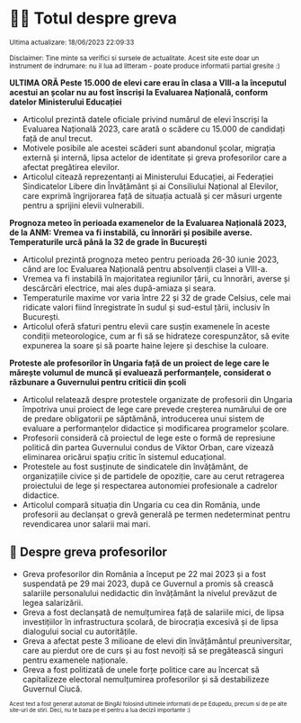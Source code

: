 # 👩‍🏫 Totul despre greva
<sub>Ultima actualizare: 18/06/2023 22:09:33</sub>

<sub>Disclaimer: Tine minte sa verifici si sursele de actualitate. Acest site este doar un instrument de indrumare: nu il lua ad litteram - poate produce informatii partial gresite :)</sub>

**ULTIMA ORĂ Peste 15.000 de elevi care erau în clasa a VIII-a la începutul acestui an școlar nu au fost înscriși la Evaluarea Națională, conform datelor Ministerului Educației**

- Articolul prezintă datele oficiale privind numărul de elevi înscriși la Evaluarea Națională 2023, care arată o scădere cu 15.000 de candidați față de anul trecut.
- Motivele posibile ale acestei scăderi sunt abandonul școlar, migrația externă și internă, lipsa actelor de identitate și greva profesorilor care a afectat pregătirea elevilor.
- Articolul citează reprezentanți ai Ministerului Educației, ai Federației Sindicatelor Libere din Învățământ și ai Consiliului Național al Elevilor, care exprimă îngrijorarea față de situația actuală și cer măsuri urgente pentru a sprijini elevii vulnerabili.

**Prognoza meteo în perioada examenelor de la Evaluarea Națională 2023, de la ANM: Vremea va fi instabilă, cu înnorări și posibile averse. Temperaturile urcă până la 32 de grade în București**

- Articolul prezintă prognoza meteo pentru perioada 26-30 iunie 2023, când are loc Evaluarea Națională pentru absolvenții clasei a VIII-a.
- Vremea va fi instabilă în majoritatea regiunilor țării, cu înnorări, averse și descărcări electrice, mai ales după-amiaza și seara.
- Temperaturile maxime vor varia între 22 și 32 de grade Celsius, cele mai ridicate valori fiind înregistrate în sudul și sud-estul țării, inclusiv în București.
- Articolul oferă sfaturi pentru elevii care susțin examenele în aceste condiții meteorologice, cum ar fi să se hidrateze corespunzător, să evite expunerea la soare și să poarte haine lejere și deschise la culoare.

**Proteste ale profesorilor în Ungaria față de un proiect de lege care le mărește volumul de muncă și evaluează performanțele, considerat o răzbunare a Guvernului pentru criticii din școli**

- Articolul relatează despre protestele organizate de profesorii din Ungaria împotriva unui proiect de lege care prevede creșterea numărului de ore de predare obligatorii pe săptămână, introducerea unui sistem de evaluare a performanțelor didactice și modificarea programelor școlare.
- Profesorii consideră că proiectul de lege este o formă de represiune politică din partea Guvernului condus de Viktor Orban, care vizează eliminarea oricărui spațiu critic în sistemul educațional.
- Protestele au fost susținute de sindicatele din învățământ, de organizațiile civice și de partidele de opoziție, care au cerut retragerea proiectului de lege și respectarea autonomiei profesionale a cadrelor didactice.
- Articolul compară situația din Ungaria cu cea din România, unde profesorii au declanșat o grevă generală pe termen nedeterminat pentru revendicarea unor salarii mai mari.

## 🏫 Despre greva profesorilor

- Greva profesorilor din România a început pe 22 mai 2023 și a fost suspendată pe 29 mai 2023, după ce Guvernul a promis să crească salariile personalului nedidactic din învățământ la nivelul prevăzut de legea salarizării.
- Greva a fost declanșată de nemulțumirea față de salariile mici, de lipsa investițiilor în infrastructura școlară, de birocrația excesivă și de lipsa dialogului social cu autoritățile.
- Greva a afectat peste 3 milioane de elevi din învățământul preuniversitar, care au pierdut ore de curs și au fost nevoiți să se pregătească singuri pentru examenele naționale.
- Greva a fost politizată de unele forțe politice care au încercat să capitalizeze electoral nemulțumirea profesorilor și să destabilizeze Guvernul Ciucă.


<sub><sub>Acest text a fost generat automat de BingAI folosind ultimele informatii de pe Edupedu, precum si de pe alte site-uri de stiri. Deci, nu te baza pe el pentru a lua decizii importante :)</sub></sub>